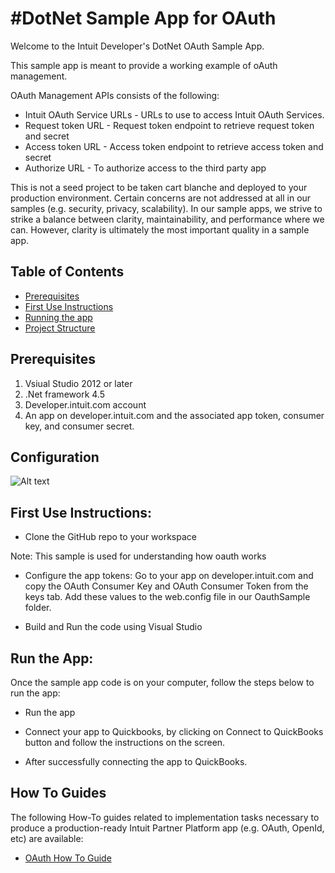 #DotNet Sample App for OAuth
=====================================
<p>
Welcome to the Intuit Developer's DotNet OAuth Sample App.
</p>
<p>
This sample app is meant to provide a working example of oAuth management.
</p>
<p>

OAuth Management APIs consists of the following:

<ul>
<li>Intuit OAuth Service URLs - URLs to use to access Intuit OAuth Services.</li>
<li>Request token URL - Request token endpoint to retrieve request token and secret</li> 
<li>Access token URL - Access token endpoint to retrieve access token and secret </li>
<li>Authorize URL - To authorize access to the third party app</li>
</ul>
</p>
<p>

This is not a seed project to be taken cart blanche and deployed to your production environment. Certain concerns are not addressed at all in our samples (e.g. security, privacy, scalability). In our sample apps, we strive to strike a balance between clarity, maintainability, and performance where we can. However, clarity is ultimately the most important quality in a sample app.

</p>

## Table of Contents

* [Prerequisites](#prerequisites)
* [First Use Instructions](#first-use-instructions)
* [Running the app](#running-the-app)
* [Project Structure](#project-structure)

## Prerequisites

1. Vsiual Studio 2012 or later
2. .Net framework 4.5
3. Developer.intuit.com account
4. An app on developer.intuit.com and the associated app token, consumer key, and consumer secret.

## Configuration
![Alt text](images/config.JPG "Configurations")

## First Use Instructions:

- Clone the GitHub repo to your workspace

Note: This sample is used for understanding how oauth works

- Configure the app tokens: Go to your app on developer.intuit.com and copy the OAuth Consumer Key and OAuth Consumer Token from the keys tab. Add these values to the web.config file in our OauthSample folder.

- Build and Run the code using Visual Studio

## Run the App:

Once the sample app code is on your computer, follow the steps below to run the app:

- Run the app

- Connect your app to Quickbooks, by clicking on Connect to QuickBooks button and follow the instructions on the screen.

- After successfully connecting the app to QuickBooks.

## How To Guides

The following How-To guides related to implementation tasks necessary to produce a production-ready Intuit Partner Platform app (e.g. OAuth, OpenId, etc) are available:

* [OAuth How To Guide](https://developer.intuit.com/blog/2015/02/19/oauth-for-intuit-demystified)
